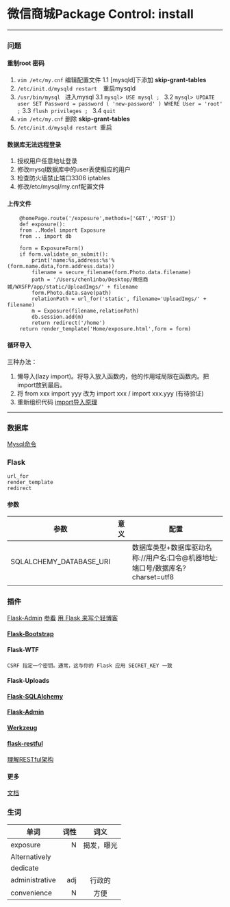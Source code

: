 # 微信商城Package Control: install

---
### 问题

#### 重制root 密码
1.  `vim /etc/my.cnf` 编辑配置文件
1.1 [mysqld]下添加 **skip-grant-tables** 
2. `/etc/init.d/mysqld restart  `重启mysqld 
3. `/usr/bin/mysql ` 进入mysql
3.1 `mysql> USE mysql ; `
3.2 ` mysql> UPDATE user SET Password = password ( 'new-password' ) WHERE User = 'root' ; `
3.3 `flush privileges ; `
3.4 `quit`
4. `vim /etc/my.cnf` 删除 **skip-grant-tables**
6. `/etc/init.d/mysqld restart `重启

#### 数据库无法远程登录
1. 授权用户任意地址登录
2. 修改mysql数据库中的user表使相应的用户
3. 检查防火墙禁止端口3306 iptables
4. 修改/etc/mysql/my.cnf配置文件

#### 上传文件
```
	@homePage.route('/exposure',methods=['GET','POST'])
	def exposure():
    from ..Model import Exposure
    from .. import db

    form = ExposureForm()
    if form.validate_on_submit():
        print('name:%s,address:%s'% (form.name.data,form.address.data))
        filename = secure_filename(form.Photo.data.filename)
        path = '/Users/chenlinbo/Desktop/微信商城/WXSFP/app/static/UploadImgs/' + filename
        form.Photo.data.save(path)
        relationPath = url_for('static', filename='UploadImgs/' + filename)
        m = Exposure(filename,relationPath)
        db.session.add(m)
        return redirect('/home')
    return render_template('Home/exposure.html',form = form)
```

#### 循环导入
三种办法：
1. 懒导入(lazy import)。将导入放入函数内，他的作用域局限在函数内。把import放到最后。
2. 将 from xxx import yyy 改为 import xxx / import xxx.yyy (有待验证)
3. 重新组织代码
[import导入原理](http://python.jobbole.com/82604/)

---

### 数据库
[Mysql命令](http://naotu.baidu.com/file/6eb9039b077b44b11926d5ed26656136?token=6a3b16df67ce1efb)

### Flask
	url_for
	render_template
	redirect

#### 参数
|参数|意义|配置|
|---|---|---|
|SQLALCHEMY_DATABASE_URI||数据库类型+数据库驱动名称://用户名:口令@机器地址:端口号/数据库名?charset=utf8|
||||

### 插件
[Flask-Admin](http://flask-admin.readthedocs.io/en/latest/)
[参看](http://www.jianshu.com/p/73b8c1252078)
[用 Flask 来写个轻博客](http://blog.csdn.net/Jmilk/article/details/53782865#目录)	

#### [Flask-Bootstrap](http://pythonhosted.org/Flask-Bootstrap/basic-usage.html#static-resources)

#### Flask-WTF
	CSRF 指定一个密钥。通常，这与你的 Flask 应用 SECRET_KEY 一致


#### Flask-Uploads

#### [Flask-SQLAlchemy](http://www.pythondoc.com/flask-sqlalchemy/quickstart.html)

#### [Flask-Admin](http://flask-admin.readthedocs.io/en/latest/)

#### [Werkzeug](http://werkzeug.pocoo.org/docs/0.12/)

#### [flask-restful](https://www.kancloud.cn/wizardforcel/flask-extension-docs/125986)
[理解RESTful架构](http://www.ruanyifeng.com/blog/2011/09/restful.html)

#### 更多
[文档](https://www.kancloud.cn/wizardforcel/flask-extension-docs/125990)






### 生词
| 单词       | 词性   |  词义  |
| --------   | -----:  | :----:  |
|exposure|N|揭发，曝光|
|Alternatively||
|dedicate||
|administrative|adj|行政的|
|convenience|N|方便|


